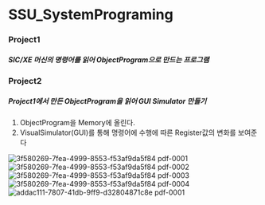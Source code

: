# SSU_SystemPrograming
### Project1 
##### SIC/XE 머신의 명령어를 읽어 ObjectProgram으로 만드는 프로그램
### Project2 
##### Project1에서 만든 ObjectProgram을 읽어 GUI Simulator 만들기
1. ObjectProgram을 Memory에 올린다.
2. VisualSimulator(GUI)를 통해 명령어에 수행에 따른 Register값의 변화를 보여준다 

![3f580269-7fea-4999-8553-f53af9da5f84 pdf-0001](https://user-images.githubusercontent.com/50524321/83223187-39da9400-a1b5-11ea-9f83-be388663ce4b.jpg)
![3f580269-7fea-4999-8553-f53af9da5f84 pdf-0002](https://user-images.githubusercontent.com/50524321/83223202-465eec80-a1b5-11ea-94e6-9e89b7d88667.jpg)
![3f580269-7fea-4999-8553-f53af9da5f84 pdf-0003](https://user-images.githubusercontent.com/50524321/83223204-48c14680-a1b5-11ea-878e-80fe85121be5.jpg)
![3f580269-7fea-4999-8553-f53af9da5f84 pdf-0004](https://user-images.githubusercontent.com/50524321/83223214-4d85fa80-a1b5-11ea-83a2-c1459a6059e2.jpg)
![addac111-7807-41db-9ff9-d32804871c8e pdf-0001](https://user-images.githubusercontent.com/50524321/83223894-0ac52200-a1b7-11ea-8d4d-a09a380a2ab2.jpg)

